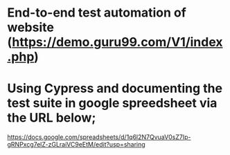 # End-to-end test automation of website (https://demo.guru99.com/V1/index.php)
# Using Cypress and documenting the test suite in google spreedsheet via the URL below;

https://docs.google.com/spreadsheets/d/1q6l2N7QvuaV0sZ7Ip-gRNPxcg7elZ-zGLraiVC9eEtM/edit?usp=sharing
